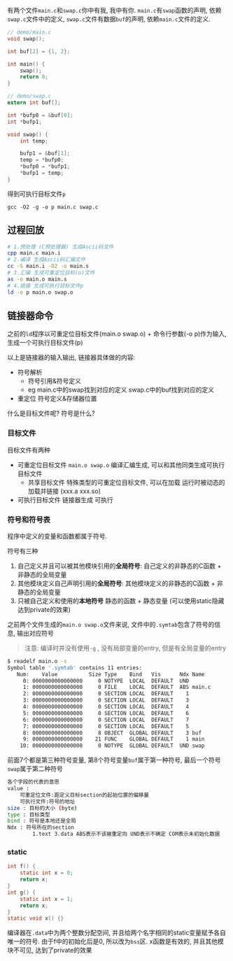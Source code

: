 有两个文件`main.c`和`swap.c`你中有我, 我中有你. `main.c`有`swap`函数的声明, 依赖`swap.c`文件中的定义, `swap.c`文件有数据`buf`的声明, 依赖`main.c`文件的定义.

``` C
// demo/main.c
void swap();

int buf[2] = {1, 2};

int main() {
	swap();
	return 0;
}
```

``` C
// demo/swap.c
extern int buf[];

int *bufp0 = &buf[0];
int *bufp1;

void swap() {
	int temp;

	bufp1 = &buf[1];
	temp = *bufp0;
	*bufp0 = *bufp1;
	*bufp1 = temp;
}
```

得到可执行目标文件`p`

``` shell
gcc -O2 -g -o p main.c swap.c
```

## 过程回放

``` bash
# 1.预处理 (C预处理器) 生成Ascii码文件
cpp main.c main.i
# 2.编译 生成Ascii码汇编文件
cc -S main.i -O2 -o main.s
# 3.汇编 生成可重定位目标(o)文件
as -o main.o main.s
# 4.链接 生成可执行目标文件p
ld -o p main.o swap.o
```

## 链接器命令

之前的`ld`程序以可重定位目标文件(main.o swap.o) + 命令行参数(-o p)作为输入, 生成一个可执行目标文件(p)

以上是链接器的输入输出, 链接器具体做的内容:

- 符号解析 
  - 符号引用&符号定义 
  - eg main.c中的swap找到对应的定义 swap.c中的buf找到对应的定义
- 重定位 符号定义&存储器位置

什么是目标文件呢? 符号是什么?

### 目标文件

目标文件有两种

- 可重定位目标文件 `main.o swap.o` 编译汇编生成, 可以和其他同类生成可执行目标文件
  - 共享目标文件 特殊类型的可重定位目标文件, 可以在加载 运行时被动态的加载并链接  (xxx.a xxx.so)
- 可执行目标文件 链接器生成 可执行

### 符号和符号表

程序中定义的变量和函数都属于符号.

符号有三种

1. 自己定义并且可以被其他模块引用的**全局符号**: 自己定义的非静态的C函数 + 非静态的全局变量
2. 其他模块定义自己声明引用的**全局符号**: 其他模块定义的非静态的C函数 + 非静态的全局变量
3. 只被自己定义和使用的**本地符号** 静态的函数 + 静态变量 (可以使用static隐藏达到private的效果)

之前两个文件生成的`main.o swap.o`文件来说, 文件中的`.symtab`包含了符号的信息, 输出对应符号

> 注意: 编译时并没有使用`-g` , 没有局部变量的entry, 但是有全局变量的entry

``` bash
$ readelf main.o -s
Symbol table '.symtab' contains 11 entries:
   Num:    Value          Size Type    Bind   Vis      Ndx Name
     0: 0000000000000000     0 NOTYPE  LOCAL  DEFAULT  UND 
     1: 0000000000000000     0 FILE    LOCAL  DEFAULT  ABS main.c
     2: 0000000000000000     0 SECTION LOCAL  DEFAULT    1 
     3: 0000000000000000     0 SECTION LOCAL  DEFAULT    3 
     4: 0000000000000000     0 SECTION LOCAL  DEFAULT    4 
     5: 0000000000000000     0 SECTION LOCAL  DEFAULT    6 
     6: 0000000000000000     0 SECTION LOCAL  DEFAULT    7 
     7: 0000000000000000     0 SECTION LOCAL  DEFAULT    5 
     8: 0000000000000000     8 OBJECT  GLOBAL DEFAULT    3 buf
     9: 0000000000000000    21 FUNC    GLOBAL DEFAULT    1 main
    10: 0000000000000000     0 NOTYPE  GLOBAL DEFAULT  UND swap
```

前面7个都是第三种符号变量, 第8个符号变量`buf`属于第一种符号, 最后一个符号`swap`属于第二种符号

``` bash
各个字段的代表的意思
value : 
	可重定位文件:距定义目标section的起始位置的偏移量
	可执行文件:符号的地址 
size : 目标的大小 (byte)
type : 目标类型
bind : 符号是本地还是全局
Ndx : 符号所在的section
		1.text 3.data ABS表示不该被重定向 UND表示不确定 COM表示未初始化数据 
```

### static 

``` C
int f() {
    static int x = 0;
    return x;
}
int g() {
    static int x = 1;
    return x;
}
static void x() {}
```

编译器在`.data`中为两个整数分配空间, 并且给两个名字相同的static变量赋予各自唯一的符号. 由于f中的初始化后是0, 所以改为`bss`区. x函数是有效的, 并且其他模块不可见, 达到了private的效果

